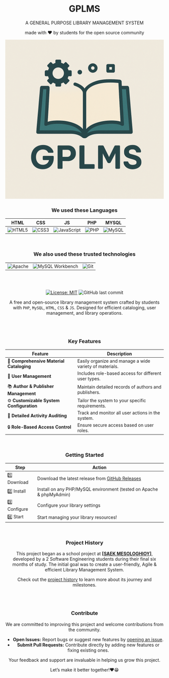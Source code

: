<div align = "center">

# GPLMS

<p>A GENERAL PURPOSE LIBRARY MANAGEMENT SYSTEM</p>

made with ❤ by students for the open source community

<img src = "assets/logo.png">


### We used these Languages

| HTML | CSS | JS | PHP | MYSQL |
|-|-|-|-|-|
| ![HTML5](https://img.shields.io/badge/HTML5-E34F26?style=for-the-badge&logo=html5&logoColor=white) | ![CSS3](https://img.shields.io/badge/CSS3-1572B6?style=for-the-badge&logo=css3&logoColor=white) | ![JavaScript](https://img.shields.io/badge/JavaScript-F7DF1E?style=for-the-badge&logo=javascript&logoColor=black) | ![PHP](https://img.shields.io/badge/PHP-777BB4?style=for-the-badge&logo=php&logoColor=white) | ![MySQL](https://img.shields.io/badge/MySQL-4479A1?style=for-the-badge&logo=mysql&logoColor=white) |

<br>

### We also used these trusted technologies

 | | | |
|-|-|-|
 ![Apache](https://img.shields.io/badge/Apache-D22128?style=for-the-badge&logo=apache&logoColor=white) | ![MySQL Workbench](https://img.shields.io/badge/MySQL_Workbench-4479A1?style=for-the-badge&logo=mysql&logoColor=white) | ![Git](https://img.shields.io/badge/Git-F05032?style=for-the-badge&logo=git&logoColor=white) |


<br><br>




[![License: MIT](https://img.shields.io/badge/License-MIT-yellow.svg)](https://opensource.org/licenses/MIT)
![GitHub last commit](https://img.shields.io/github/last-commit/PanagiotisKotsorgios/gplms)



A free and open-source library management system crafted by students with `PHP`, `MySQL`, `HTML`, `CSS` & `JS`. Designed for efficient cataloging, user management, and library operations.


<br><br>

### Key Features

| Feature                                | Description                                       |
|----------------------------------------|---------------------------------------------------|
| 📖 **Comprehensive Material Cataloging** | Easily organize and manage a wide variety of materials. |
| 👥 **User Management**                  | Includes role-based access for different user types. |
| 📚 **Author & Publisher Management**    | Maintain detailed records of authors and publishers. |
| ⚙️ **Customizable System Configuration**| Tailor the system to your specific requirements.  |
| 📝 **Detailed Activity Auditing**       | Track and monitor all user actions in the system. |
| 🔒 **Role-Based Access Control**        | Ensure secure access based on user roles.         |




<br>

### Getting Started

| Step       | Action                                                                                      |
|------------|---------------------------------------------------------------------------------------------|
| 1️⃣ Download | Download the latest release from [GitHub Releases](https://github.com/PanagiotisKotsorgios/gplms/releases/latest) |
| 2️⃣ Install  | Install on any PHP/MySQL environment (tested on Apache & phpMyAdmin)                        |
| 3️⃣ Configure| Configure your library settings                                                           |
| 4️⃣ Start    | Start managing your library resources!                                                    |



<br>

### Project History

This project began as a school project at **[<a href = "https://www.saekmesol.gr/">SAEK MESOLOGHIOY</a>]**, developed by a 2  Software Engineering students during their final six months of study. 
The initial goal was to create a user-friendly, Agile & efficient Library Management System. 


Check out the [project history](HISTORY.md) to learn more about its journey and milestones.

<br><br>

### Contribute

We are committed to improving this project and welcome contributions from the community.  

- **Open Issues:** Report bugs or suggest new features by [opening an issue](https://github.com/PanagiotisKotsorgios/gplms/issues).  
- **Submit Pull Requests:** Contribute directly by adding new features or fixing existing ones.  

Your feedback and support are invaluable in helping us grow this project.

Let’s make it better together!❤😁


</div>
